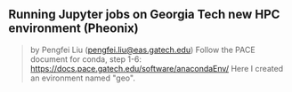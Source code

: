 ## Running Jupyter jobs on Georgia Tech new HPC environment (Pheonix)
> by Pengfei Liu (pengfei.liu@eas.gatech.edu)
Follow the PACE document for conda, step 1-6:
https://docs.pace.gatech.edu/software/anacondaEnv/
Here I created an evironment named "geo".

